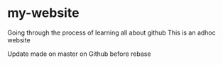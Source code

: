 # my-website
Going through the process of learning all about github
This is an adhoc website

Update made on master on Github before rebase
